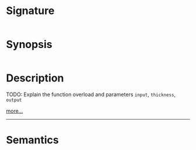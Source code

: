 # Signature
```vikid-signature
```

# Synopsis
```vikid-synopsis
```

# Description
TODO: Explain the function overload and parameters `input`, `thickness`, `output`

[more...](thickness)

----
# Semantics